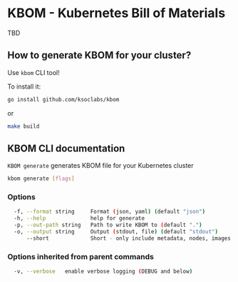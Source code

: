 # KBOM - Kubernetes Bill of Materials

TBD

## How to generate KBOM for your cluster?

Use `kbom` CLI tool!

To install it:

```sh
go install github.com/ksoclabs/kbom
```

or

```sh
make build
```

## KBOM CLI documentation

`KBOM generate` generates KBOM file for your Kubernetes cluster

```sh
kbom generate [flags]
```

### Options

```sh
  -f, --format string     Format (json, yaml) (default "json")
  -h, --help              help for generate
  -p, --out-path string   Path to write KBOM to (default ".")
  -o, --output string     Output (stdout, file) (default "stdout")
      --short             Short - only include metadata, nodes, images and resources counters
```

### Options inherited from parent commands

```sh
  -v, --verbose   enable verbose logging (DEBUG and below)
```
